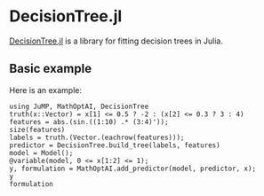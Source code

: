 # DecisionTree.jl

[DecisionTree.jl](https://github.com/JuliaAI/DecisionTree.jl) is a library for
fitting decision trees in Julia.

## Basic example

Here is an example:

```@repl
using JuMP, MathOptAI, DecisionTree
truth(x::Vector) = x[1] <= 0.5 ? -2 : (x[2] <= 0.3 ? 3 : 4)
features = abs.(sin.((1:10) .* (3:4)'));
size(features)
labels = truth.(Vector.(eachrow(features)));
predictor = DecisionTree.build_tree(labels, features)
model = Model();
@variable(model, 0 <= x[1:2] <= 1);
y, formulation = MathOptAI.add_predictor(model, predictor, x);
y
formulation
```
